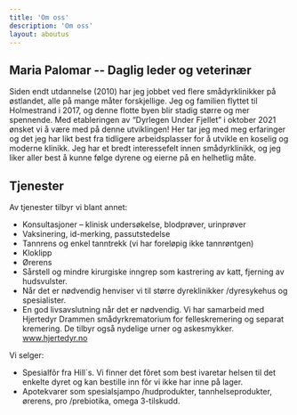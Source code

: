 ```yaml
---
title: 'Om oss'
description: 'Om oss'
layout: aboutus 
---
```

## Maria Palomar -- Daglig leder og veterinær

Siden endt utdannelse (2010) har jeg jobbet ved flere smådyrklinikker på
østlandet, alle på mange måter forskjellige. Jeg og familien flyttet til
Holmestrand i 2017, og denne flotte byen blir stadig større og mer spennende.
Med etableringen av “Dyrlegen Under Fjellet” i oktober 2021 ønsket vi å være med
på denne utviklingen! Her tar jeg med meg erfaringer og det jeg har likt best
fra tidligere arbeidsplasser for å utvikle en koselig og moderne klinikk. Jeg
har et bredt interessefelt innen smådyrklinikk, og jeg liker aller best å kunne
følge dyrene og eierne på en helhetlig måte.


## Tjenester

Av tjenester tilbyr vi blant annet: 
  - Konsultasjoner – klinisk undersøkelse, blodprøver, urinprøver
  - Vaksinering, id-merking, passutstedelse
  - Tannrens og enkel tanntrekk (vi har foreløpig ikke tannrøntgen)
  - Kloklipp
  - Ørerens
  - Sårstell og mindre kirurgiske inngrep som kastrering av katt, fjerning av hudsvulster.
  - Når det er nødvendig henviser vi til større dyreklinikker /dyresykehus og spesialister. 
  - En god livsavslutning når det er nødvendig. Vi har samarbeid med Hjertedyr Drammen smådyrkrematorium  for felleskremering og separat kremering. De tilbyr også nydelige urner og askesmykker. www.hjertedyr.no

Vi selger: 

  - Spesialfôr fra Hill`s. Vi finner det fôret som best ivaretar helsen til det enkelte dyret og kan bestille inn fôr vi ikke har inne på lager. 
  - Apotekvarer som spesialsjampo /hudprodukter, tannhelseprodukter, ørerens, pro /prebiotika, omega 3-tilskudd. 
